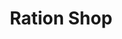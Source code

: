---
title: "Ration Shop"
url: /ernakulam/ration-shop-vypin-pallippuram-road-3/
shop: convenience
---